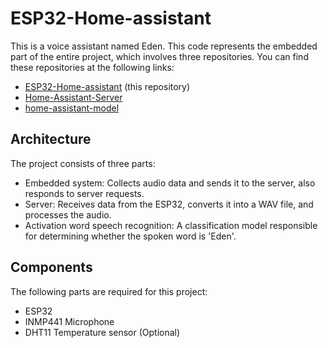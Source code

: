 # ESP32-Home-assistant

This is a voice assistant named Eden. This code represents the embedded part of the entire project, which involves three repositories. You can find these repositories at the following links:

* [ESP32-Home-assistant](https://github.com/periclesbgf/ESP32-Home-assistant) (this repository)
* [Home-Assistant-Server](https://github.com/periclesbgf/Home-Assistant-Server)
* [home-assistant-model](https://github.com/periclesbgf/home-assistant-model)

## Architecture

The project consists of three parts:

* Embedded system: Collects audio data and sends it to the server, also responds to server requests.
* Server: Receives data from the ESP32, converts it into a WAV file, and processes the audio.
* Activation word speech recognition: A classification model responsible for determining whether the spoken word is 'Eden'.

## Components

The following parts are required for this project:

* ESP32
* INMP441 Microphone
* DHT11 Temperature sensor (Optional)

